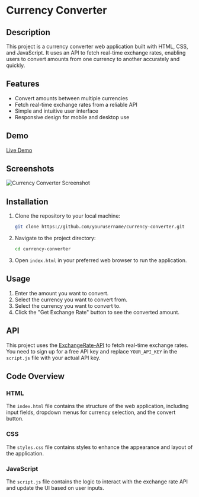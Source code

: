 # Currency Converter

## Description

This project is a currency converter web application built with HTML, CSS, and JavaScript. It uses an API to fetch real-time exchange rates, enabling users to convert amounts from one currency to another accurately and quickly.

## Features

- Convert amounts between multiple currencies
- Fetch real-time exchange rates from a reliable API
- Simple and intuitive user interface
- Responsive design for mobile and desktop use

## Demo

[Live Demo](https://varshith345.github.io/Currency-Converter/)

## Screenshots

![Currency Converter Screenshot](https://drive.google.com/file/d/1QJa3yByX8fbMEs9NcU3yPg_8hj_LI5T4/view?usp=drive_link)

## Installation

1. Clone the repository to your local machine:

    ```bash
    git clone https://github.com/yourusername/currency-converter.git
    ```

2. Navigate to the project directory:

    ```bash
    cd currency-converter
    ```

3. Open `index.html` in your preferred web browser to run the application.

## Usage

1. Enter the amount you want to convert.
2. Select the currency you want to convert from.
3. Select the currency you want to convert to.
4. Click the "Get Exchange Rate" button to see the converted amount.

## API

This project uses the [ExchangeRate-API](https://cdn.jsdelivr.net/gh/fawazahmed0/currency-api@1/latest/currencies/) to fetch real-time exchange rates. You need to sign up for a free API key and replace `YOUR_API_KEY` in the `script.js` file with your actual API key.

## Code Overview

### HTML

The `index.html` file contains the structure of the web application, including input fields, dropdown menus for currency selection, and the convert button.

### CSS

The `styles.css` file contains styles to enhance the appearance and layout of the application.

### JavaScript

The `script.js` file contains the logic to interact with the exchange rate API and update the UI based on user inputs.

